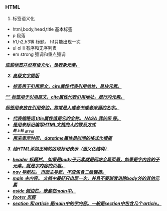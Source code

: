 ### HTML

1. 标签语义化

  * html,body,head,title 基本标签
  * p 段落
  * h1,h2,h3等  标题。 h1只能出现一次
  * ul ol li  有序和无序列表
  * em strong 强调和重点强调

  *<b> <i> <u>* 这些标签并没有语义化，是表象元素。

2. 高级文字排版

  * <blockquote cite="https://xxx.com"></blockquote> 标签用于引用原文，cite属性代表引用地址，是块元素。

  <q cite="https://xxx.com"></q> 标签用于引用原文，cite属性代表引用地址，是行内元素。

  <cite></cite> 标签用来放在引用旁边，常常是人或者书或者来源的名字。

  * <abbr title=""></abbr>  代表缩略词 title属性值是它的全称。 NASA 我伙呆 等。
  * <address></address> 是用来标记编写HTML文档的人的联系方式
  * <sup>是上标 <sub>是下标
  * <time datetime=""></time>用来表示时间， datetime属性是时间的格式化模板

3. 给HTML添加正确的区段标记表示（语义化结构）

  * header 标题栏。 如果是body子元素就是网站全局页眉，如果是字内容的子元素，就是字内容的页眉。
  * nav 导航栏。 页面主导航，不应包含二级链接。
  * main 主内容。 文档中最好只出现一次，并且不要嵌套进除body外的其他元素
  * aside 侧边栏，嵌套在main中。
  * footer 页脚
  * section 和 article 是main中的字内容。一般是section中包含几个 article。
